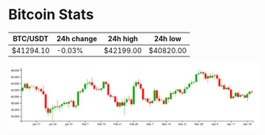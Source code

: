 # Bitcoin Stats

BTC/USDT|24h change|24h high|24h low|
|---|---|---|---|
|$41294.10|-0.03%|$42199.00|$40820.00|

<img src="./chart.svg">
